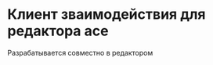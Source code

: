 # Клиент зваимодействия для редактора ace

Разрабатывается совместно в редактором [](https://github.com/LevkinSergey/ace-for-1c)
